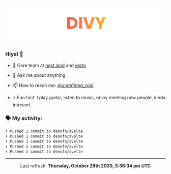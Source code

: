 
![](https://github.com/divy-work/divy-work/raw/master/assets/divy.png)

### Hiya! 👋

- 🔭 Core team at [nest.land](https://github.com/nestdotland/nest.land) and [verto](https://github.com/useverto/verto)

- 💬 Ask me about anything

- 📫 How to reach me: [@undefined_void](https://instagram.com/divy.exe)

- ⚡ Fun fact: I play guitar, listen to music, enjoy meeting new people, kinda introvert.

### 🗣 My activity:

```
⬆️ Pushed 1 commit to denofn/svelte
⬆️ Pushed 1 commit to denofn/svelte
⬆️ Pushed 1 commit to denofn/svelte
⬆️ Pushed 1 commit to denofn/svelte
⬆️ Pushed 1 commit to denofn/svelte
```

------------
<p align="center">Last refresh: <b>Thursday, October 29th 2020, 3:36:34 pm UTC</b></p>
